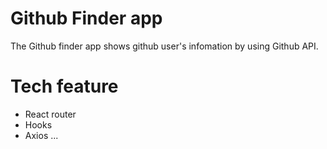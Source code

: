 # Github Finder app

The Github finder app shows github user's infomation by using Github API.


# Tech feature
- React router
- Hooks
- Axios
...

